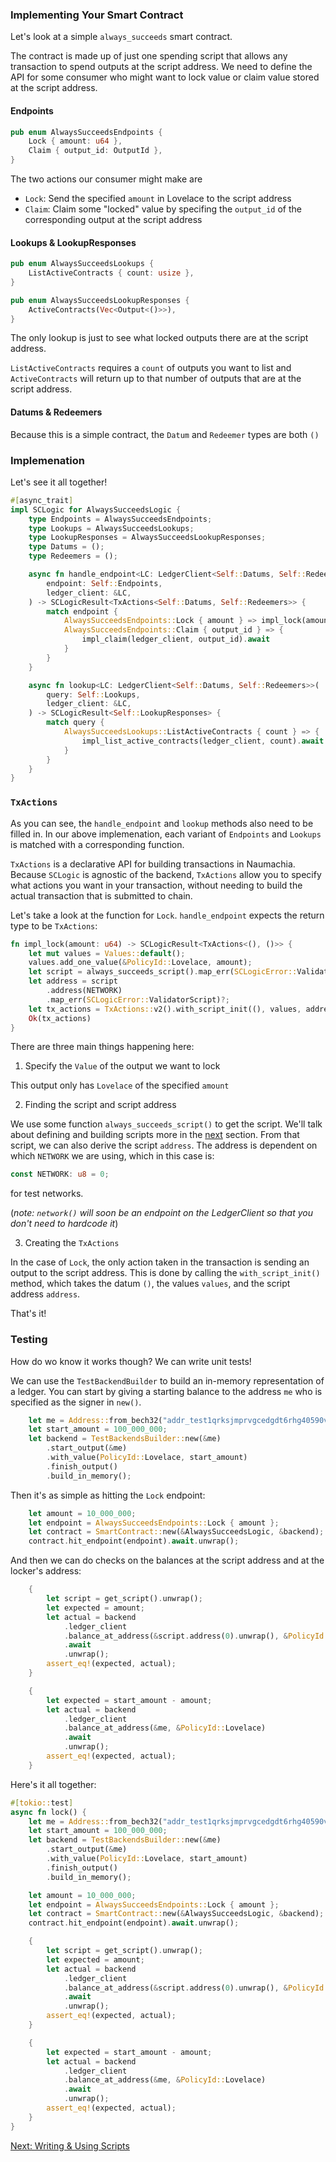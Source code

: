 ### Implementing Your Smart Contract

Let's look at a simple `always_succeeds` smart contract.

The contract is made up of just one spending script that allows any transaction to spend outputs at the script address.
We need to define the API for some consumer who might want to lock value or claim value stored at the script address.

#### Endpoints

```rust
pub enum AlwaysSucceedsEndpoints {
    Lock { amount: u64 },
    Claim { output_id: OutputId },
}
```

The two actions our consumer might make are 
- `Lock`: Send the specified `amount` in Lovelace to the script address
- `Claim`: Claim some "locked" value by specifing the `output_id` of the corresponding output at the script address

#### Lookups & LookupResponses

```rust
pub enum AlwaysSucceedsLookups {
    ListActiveContracts { count: usize },
}

pub enum AlwaysSucceedsLookupResponses {
    ActiveContracts(Vec<Output<()>>),
}
```

The only lookup is just to see what locked outputs there are at the script address.

`ListActiveContracts` requires a `count` of outputs you want to list and `ActiveContracts` will return up to that
number of outputs that are at the script address.

#### Datums & Redeemers

Because this is a simple contract, the `Datum` and `Redeemer` types are both `()`

### Implemenation

Let's see it all together!

```rust
#[async_trait]
impl SCLogic for AlwaysSucceedsLogic {
    type Endpoints = AlwaysSucceedsEndpoints;
    type Lookups = AlwaysSucceedsLookups;
    type LookupResponses = AlwaysSucceedsLookupResponses;
    type Datums = ();
    type Redeemers = ();

    async fn handle_endpoint<LC: LedgerClient<Self::Datums, Self::Redeemers>>(
        endpoint: Self::Endpoints,
        ledger_client: &LC,
    ) -> SCLogicResult<TxActions<Self::Datums, Self::Redeemers>> {
        match endpoint {
            AlwaysSucceedsEndpoints::Lock { amount } => impl_lock(amount),
            AlwaysSucceedsEndpoints::Claim { output_id } => {
                impl_claim(ledger_client, output_id).await
            }
        }
    }

    async fn lookup<LC: LedgerClient<Self::Datums, Self::Redeemers>>(
        query: Self::Lookups,
        ledger_client: &LC,
    ) -> SCLogicResult<Self::LookupResponses> {
        match query {
            AlwaysSucceedsLookups::ListActiveContracts { count } => {
                impl_list_active_contracts(ledger_client, count).await
            }
        }
    }
}
```

### `TxActions`

As you can see, the `handle_endpoint` and `lookup` methods also need to be filled in. In our above implemenation, each
variant of `Endpoints` and `Lookups` is matched with a corresponding function. 

`TxActions` is a declarative API for building transactions in Naumachia. Because `SCLogic` is agnostic of the backend,
`TxActions` allow you to specify what actions you want in your transaction, without needing to build the actual 
transaction that is submitted to chain.

Let's take a look at the function for `Lock`. `handle_endpoint` expects the return type to be `TxActions`:

```rust
fn impl_lock(amount: u64) -> SCLogicResult<TxActions<(), ()>> {
    let mut values = Values::default();
    values.add_one_value(&PolicyId::Lovelace, amount);
    let script = always_succeeds_script().map_err(SCLogicError::ValidatorScript)?;
    let address = script
        .address(NETWORK)
        .map_err(SCLogicError::ValidatorScript)?;
    let tx_actions = TxActions::v2().with_script_init((), values, address);
    Ok(tx_actions)
}
```

There are three main things happening here:
1. Specify the `Value` of the output we want to lock

This output only has `Lovelace` of the specified `amount`

2. Finding the script and script address

We use some function `always_succeeds_script()` to get the script. We'll talk about defining and building scripts
more in the [next](docs/getting_started/SCRIPTS.md) section. From that script, we can also derive the script `address`.
The address is dependent on which `NETWORK` we are using, which in this case is:

```rust
const NETWORK: u8 = 0;
```

for test networks.

(*note: `network()` will soon be an endpoint on the LedgerClient so that you don't need to hardcode it*)

3. Creating the `TxActions`

In the case of `Lock`, the only action taken in the transaction is sending an output to the script address. This is 
done by calling the `with_script_init()` method, which takes the datum `()`, the values `values`, 
and the script address `address`.

That's it!

### Testing

How do wo know it works though? We can write unit tests!

We can use the `TestBackendBuilder` to build an in-memory representation of a ledger. You can start by giving a
starting balance to the address `me` who is specified as the signer in `new()`.

```rust
    let me = Address::from_bech32("addr_test1qrksjmprvgcedgdt6rhg40590vr6exdzdc2hm5wc6pyl9ymkyskmqs55usm57gflrumk9kd63f3ty6r0l2tdfwfm28qs0rurdr").unwrap();
    let start_amount = 100_000_000;
    let backend = TestBackendsBuilder::new(&me)
        .start_output(&me)
        .with_value(PolicyId::Lovelace, start_amount)
        .finish_output()
        .build_in_memory();
```

Then it's as simple as hitting the `Lock` endpoint:

```rust
    let amount = 10_000_000;
    let endpoint = AlwaysSucceedsEndpoints::Lock { amount };
    let contract = SmartContract::new(&AlwaysSucceedsLogic, &backend);
    contract.hit_endpoint(endpoint).await.unwrap();
```

And then we can do checks on the balances at the script address and at the locker's address:

```rust
    {
        let script = get_script().unwrap();
        let expected = amount;
        let actual = backend
            .ledger_client
            .balance_at_address(&script.address(0).unwrap(), &PolicyId::Lovelace)
            .await
            .unwrap();
        assert_eq!(expected, actual);
    }

    {
        let expected = start_amount - amount;
        let actual = backend
            .ledger_client
            .balance_at_address(&me, &PolicyId::Lovelace)
            .await
            .unwrap();
        assert_eq!(expected, actual);
    }
```

Here's it all together:

```rust
#[tokio::test]
async fn lock() {
    let me = Address::from_bech32("addr_test1qrksjmprvgcedgdt6rhg40590vr6exdzdc2hm5wc6pyl9ymkyskmqs55usm57gflrumk9kd63f3ty6r0l2tdfwfm28qs0rurdr").unwrap();
    let start_amount = 100_000_000;
    let backend = TestBackendsBuilder::new(&me)
        .start_output(&me)
        .with_value(PolicyId::Lovelace, start_amount)
        .finish_output()
        .build_in_memory();

    let amount = 10_000_000;
    let endpoint = AlwaysSucceedsEndpoints::Lock { amount };
    let contract = SmartContract::new(&AlwaysSucceedsLogic, &backend);
    contract.hit_endpoint(endpoint).await.unwrap();

    {
        let script = get_script().unwrap();
        let expected = amount;
        let actual = backend
            .ledger_client
            .balance_at_address(&script.address(0).unwrap(), &PolicyId::Lovelace)
            .await
            .unwrap();
        assert_eq!(expected, actual);
    }

    {
        let expected = start_amount - amount;
        let actual = backend
            .ledger_client
            .balance_at_address(&me, &PolicyId::Lovelace)
            .await
            .unwrap();
        assert_eq!(expected, actual);
    }
}
```


[Next: Writing & Using Scripts](SCRIPTS.md)